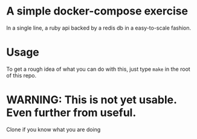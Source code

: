 # A simple docker-compose exercise

In a single line, a ruby api backed by a redis db in a easy-to-scale fashion.

# Usage

To get a rough idea of what you can do with this, just type `make` in the root of this repo.

# WARNING: This is not yet usable. Even further from useful.
Clone if you know what you are doing
